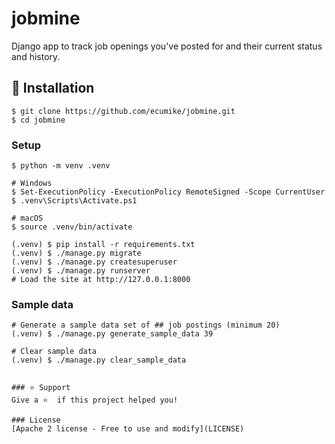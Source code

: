 # jobmine

Django app to track job openings you've posted for and their current status and history.

## 📖 Installation
```
$ git clone https://github.com/ecumike/jobmine.git
$ cd jobmine
```


### Setup

```
$ python -m venv .venv

# Windows
$ Set-ExecutionPolicy -ExecutionPolicy RemoteSigned -Scope CurrentUser
$ .venv\Scripts\Activate.ps1

# macOS
$ source .venv/bin/activate

(.venv) $ pip install -r requirements.txt
(.venv) $ ./manage.py migrate
(.venv) $ ./manage.py createsuperuser
(.venv) $ ./manage.py runserver
# Load the site at http://127.0.0.1:8000
```

### Sample data

```
# Generate a sample data set of ## job postings (minimum 20)
(.venv) $ ./manage.py generate_sample_data 39

# Clear sample data
(.venv) $ ./manage.py clear_sample_data


### ⭐️ Support
Give a ⭐️  if this project helped you!

### License
[Apache 2 license - Free to use and modify](LICENSE)

